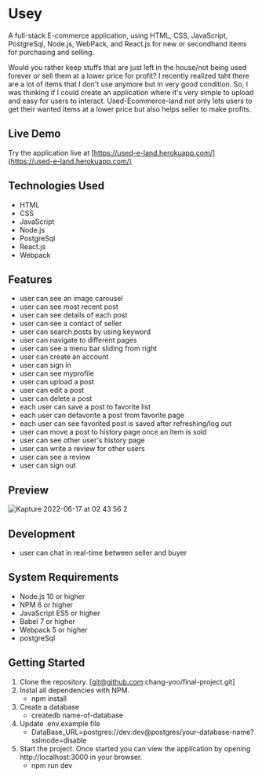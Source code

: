 # Usey
A full-stack E-commerce application, using HTML, CSS, JavaScript, PostgreSql, Node.js, WebPack, and React.js for new or secondhand
items for purchasing and selling.

Would you rather keep stuffs that are just left in the house/not being used forever or sell them at a lower price for profit? I recently realized taht there are a lot of items that I don't use anymore but in very good condition. So, I was thinking if I could create an application where it's very simple to upload and easy for users to interact. Used-Ecommerce-land not only lets users to get their wanted items at a lower price but also helps seller to make profits.

## Live Demo
Try the application live at [https://used-e-land.herokuapp.com/](https://used-e-land.herokuapp.com/)

## Technologies Used
  - HTML
  - CSS
  - JavaScript
  - Node.js
  - PostgreSql
  - React.js
  - Webpack

## Features
  - user can see an image carousel 
  - user can see most recent post
  - user can see details of each post
  - user can see a contact of seller
  - user can search posts by using keyword
  - user can navigate to different pages
  - user can see a menu bar sliding from right
  - user can create an account
  - user can sign in
  - user can see myprofile
  - user can upload a post
  - user can edit a post
  - user can delete a post
  - each user can save a post to favorite list
  - each user can defavorite a post from favorite page
  - each user can see favorited post is saved after refreshing/log out
  - user can move a post to history page once an item is sold
  - user can see other user's history page
  - user can write a review for other users
  - user can see a review
  - user can sign out

## Preview
![Kapture 2022-06-17 at 02 43 56 2](https://user-images.githubusercontent.com/99840727/174274274-9f52936a-df5d-4981-92a1-d76aa313ddd9.gif)

## Development
  - user can chat in real-time between seller and buyer

## System Requirements
  - Node.js 10 or higher
  - NPM 6 or higher
  - JavaScript ES5 or higher
  - Babel 7 or higher
  - Webpack 5 or higher
  - postgreSql

## Getting Started
 1. Clone the repository. [git@github.com:chang-yoo/final-project.git]
 2. Instal all dependencies with NPM.
    - npm install
 3. Create a database
    - createdb name-of-database
 4. Update .env.example file
    - DataBase_URL=postgres://dev:dev@postgres/your-database-name?sslmode=disable
 5. Start the project. Once started you can view the application by opening http://localhost:3000 in your browser.
    - npm run dev
